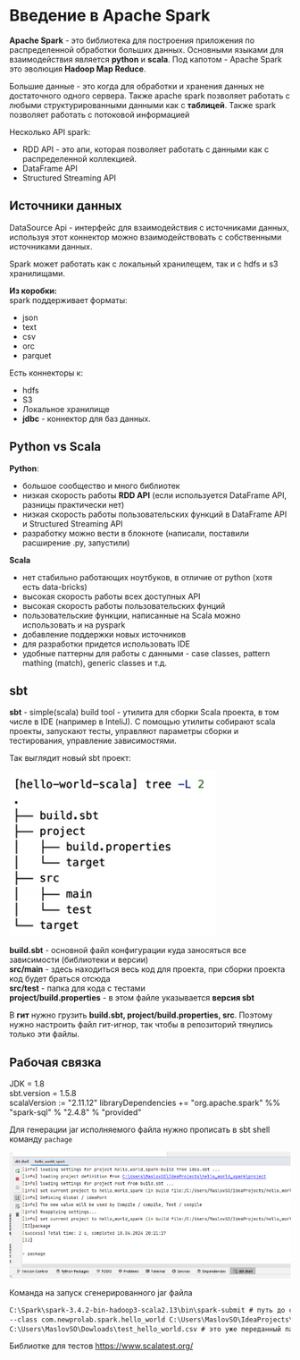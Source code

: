 # Введение в Apache Spark

**Apache Spark** - это библиотека для построения приложения по распределенной обработки больших данных. Основными языками для взаимодействия является **python** и **scala**.
Под капотом - Apache Spark это эволюция **Hadoop Map Reduce**.

Большие данные - это когда для обработки и хранения данных не достаточного одного сервера.
Также apache spark позволяет работать с любыми структурированными данными как с **таблицей**.
Также spark позволяет работать с потоковой информацией

Несколько API spark:
- RDD API - это апи, которая позволяет работать с данными как с распределенной коллекцией. 
- DataFrame API
- Structured Streaming API

## Источники данных

DataSource Api - интерфейс для взаимодействия с источниками данных, используя этот коннектор можно взаимодействовать с собственными источниками данных.

Spark может работать как с локальный хранилещем, так и с hdfs и s3 хранилищами.

**Из коробки:**  
spark поддерживает форматы:
- json
- text
- csv
- orc
- parquet

Есть коннекторы к:
- hdfs
- S3
- Локальное хранилище
- **jdbc** - коннектор для баз данных.

## Python vs Scala

**Python**:
- большое сообщество и много библиотек
- низкая скорость работы **RDD API** (если используется DataFrame API, разницы практически нет)
- низкая скорость работы пользовательских функций в DataFrame API и Structured Streaming API
- разработку можно вести в блокноте (написали, поставили расширение .py, запустили)

**Scala**
- нет стабильно работающих ноутбуков, в отличие от python (хотя есть data-bricks)
- высокая скорость работы всех доступных API
- высокая скорость работы пользовательских фунций
- пользовательские функции, написанные на Scala можно использовать и на pyspark
- добавление поддержки новых источников
- для разработки придется использовать IDE
- удобные паттерны для работы с данными - case classes, pattern mathing (match), generic classes и т.д.

## sbt
**sbt** - simple(scala) build tool - утилита для сборки Scala проекта, в том числе в IDE (например в InteliJ). С помощью утилиты собирают scala проекты, запускают тесты, управляют параметры сборки и тестирования, управление зависимостями.

Так выглядит новый sbt проект:

![](./picture/sbt_epty_project.png)

**build.sbt** - основной файл конфигурации куда заносяться все зависимости (библиотеки и версии)  
**src/main** - здесь находиться весь код для проекта, при сборки проекта код будет браться отсюда  
**src/test** - папка для кода с тестами  
**project/build.properties** - в этом файле указывается **версия sbt**  

В **гит** нужно грузить **build.sbt, project/build.properties, src**.
Поэтому нужно настроить файл гит-игнор, так чтобы в репозиторий тянулись только эти файлы.

## Рабочая связка
JDK = 1.8  
sbt.version = 1.5.8  
scalaVersion := "2.11.12"
libraryDependencies += "org.apache.spark" %% "spark-sql" % "2.4.8" % "provided"

Для генерации jar исполняемого файла нужно прописать в sbt shell команду `pachage`

![](./picture/sbt_shell.png)

Команда на запуск сгенерированного jar файла
```cmd
C:\Spark\spark-3.4.2-bin-hadoop3-scala2.13\bin\spark-submit # путь до спарк bin
--class com.newprolab.spark.hello_world C:\Users\MaslovSO\IdeaProjects\hello_world_spark\target\scala-2.11\hello_world_spark_2.11-0.1.0-SNAPSHOT.jar # путь до сгенерированного файла 
C:\Users\MaslovSO\Dowloads\test_hello_world.csv # это уже переданный параметр
```

Библиотке для тестов https://www.scalatest.org/
